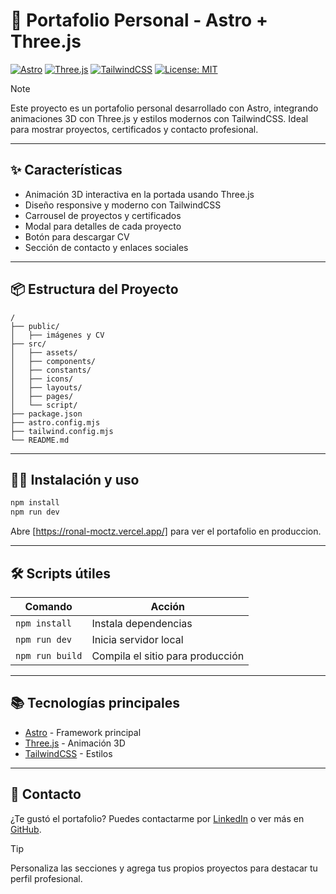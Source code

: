 # 🚀 Portafolio Personal - Astro + Three.js

[![Astro](https://img.shields.io/badge/Astro-Framework-blue?logo=astro)](https://astro.build)
[![Three.js](https://img.shields.io/badge/Three.js-3D%20Canvas-0b0b0b?logo=three.js)](https://threejs.org)
[![TailwindCSS](https://img.shields.io/badge/TailwindCSS-Styling-38bdf8?logo=tailwindcss)](https://tailwindcss.com)
[![License: MIT](https://img.shields.io/badge/License-MIT-green.svg)](LICENSE)

> [!NOTE]
> Este proyecto es un portafolio personal desarrollado con Astro, integrando animaciones 3D con Three.js y estilos modernos con TailwindCSS. Ideal para mostrar proyectos, certificados y contacto profesional.

---

## ✨ Características

- Animación 3D interactiva en la portada usando Three.js
- Diseño responsive y moderno con TailwindCSS
- Carrousel de proyectos y certificados
- Modal para detalles de cada proyecto
- Botón para descargar CV
- Sección de contacto y enlaces sociales

---

## 📦 Estructura del Proyecto

```text
/
├── public/
│   ├── imágenes y CV
├── src/
│   ├── assets/
│   ├── components/
│   ├── constants/
│   ├── icons/
│   ├── layouts/
│   ├── pages/
│   └── script/
├── package.json
├── astro.config.mjs
├── tailwind.config.mjs
└── README.md
```

---

## 🧑‍💻 Instalación y uso

```sh
npm install
npm run dev
```

Abre [https://ronal-moctz.vercel.app/] para ver el portafolio en produccion.

---

## 🛠️ Scripts útiles

| Comando            | Acción                                 |
|--------------------|----------------------------------------|
| `npm install`      | Instala dependencias                   |
| `npm run dev`      | Inicia servidor local                  |
| `npm run build`    | Compila el sitio para producción       |

---

## 📚 Tecnologías principales

- [Astro](https://astro.build) - Framework principal
- [Three.js](https://threejs.org) - Animación 3D
- [TailwindCSS](https://tailwindcss.com) - Estilos

---

## 💬 Contacto

¿Te gustó el portafolio? Puedes contactarme por [LinkedIn](linkedin.com/in/ronaldo-moctezuma/) o ver más en [GitHub](https://github.com/ronalmoctz).

> [!TIP]
> Personaliza las secciones y agrega tus propios proyectos para destacar tu perfil profesional.
